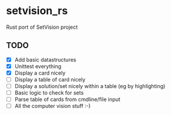 # setvision_rs
Rust port of SetVision project

## TODO
- [x] Add basic datastructures
- [x] Unittest everything
- [x] Display a card nicely
- [ ] Display a table of card nicely
- [ ] Display a solution/set nicely within a table (eg by highlighting)
- [ ] Basic logic to check for sets
- [ ] Parse table of cards from cmdline/file input
- [ ] All the computer vision stuff :-)
